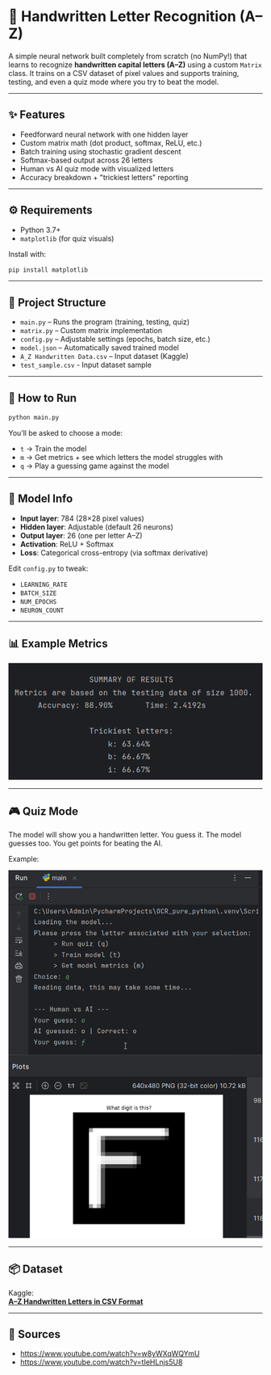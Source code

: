 # 🧠 Handwritten Letter Recognition (A–Z)

A simple neural network built completely from scratch (no NumPy!) that learns to recognize **handwritten capital letters (A–Z)** using a custom `Matrix` class. It trains on a CSV dataset of pixel values and supports training, testing, and even a quiz mode where you try to beat the model.

---

## ✨ Features

- Feedforward neural network with one hidden layer
- Custom matrix math (dot product, softmax, ReLU, etc.)
- Batch training using stochastic gradient descent
- Softmax-based output across 26 letters
- Human vs AI quiz mode with visualized letters
- Accuracy breakdown + "trickiest letters" reporting

---

## ⚙️ Requirements

- Python 3.7+
- `matplotlib` (for quiz visuals)

Install with:

```bash
pip install matplotlib
```

---

## 📁 Project Structure

- `main.py` – Runs the program (training, testing, quiz)
- `matrix.py` – Custom matrix implementation
- `config.py` – Adjustable settings (epochs, batch size, etc.)
- `model.json` – Automatically saved trained model
- `A_Z Handwritten Data.csv` – Input dataset (Kaggle)
- `test_sample.csv` - Input dataset sample

---

## 🚀 How to Run

```bash
python main.py
```

You’ll be asked to choose a mode:

- `t` → Train the model  
- `m` → Get metrics + see which letters the model struggles with  
- `q` → Play a guessing game against the model

---

## 🧠 Model Info

- **Input layer**: 784 (28×28 pixel values)
- **Hidden layer**: Adjustable (default 26 neurons)
- **Output layer**: 26 (one per letter A–Z)
- **Activation**: ReLU + Softmax
- **Loss**: Categorical cross-entropy (via softmax derivative)

Edit `config.py` to tweak:
- `LEARNING_RATE`
- `BATCH_SIZE`
- `NUM_EPOCHS`
- `NEURON_COUNT`

---

## 📊 Example Metrics

![img.png](readme_imgs/img_metrics.png)

---

## 🎮 Quiz Mode

The model will show you a handwritten letter. You guess it. The model guesses too. You get points for beating the AI.

Example:

![img.png](readme_imgs/img_quiz.png)

---

## 📦 Dataset

Kaggle:  
**[A–Z Handwritten Letters in CSV Format](https://www.kaggle.com/datasets/sachinpatel21/az-handwritten-alphabets-in-csv-format)**

---
## 📌 Sources

- https://www.youtube.com/watch?v=w8yWXqWQYmU
- https://www.youtube.com/watch?v=tIeHLnjs5U8
